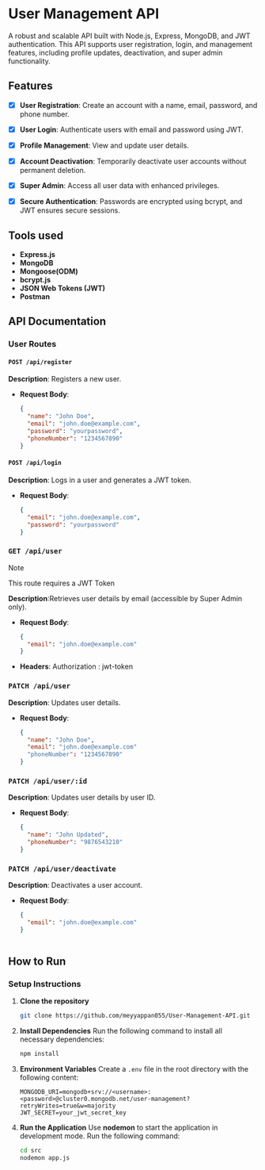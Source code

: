 # User Management API

A robust and scalable API built with Node.js, Express, MongoDB, and JWT authentication. This API supports user registration, login, and management features, including profile updates, deactivation, and super admin functionality.


 ## Features

- [x] **User Registration**: Create an account with a name, email, password, and phone number.
- [x] **User Login**: Authenticate users with email and password using JWT.
- [x] **Profile Management**: View and update user details.
- [x] **Account Deactivation**: Temporarily deactivate user accounts without permanent deletion.
- [x] **Super Admin**: Access all user data with enhanced privileges.
- [x] **Secure Authentication**: Passwords are encrypted using bcrypt, and JWT ensures secure sessions.


## Tools used

- **Express.js**
- **MongoDB**
- **Mongoose(ODM)**
- **bcrypt.js**
- **JSON Web Tokens (JWT)**
- **Postman**
   

## API Documentation
### **User Routes**

#### `POST /api/register`

**Description**: Registers a new user.

- **Request Body**:
  ```json
  {
    "name": "John Doe",
    "email": "john.doe@example.com",
    "password": "yourpassword",
    "phoneNumber": "1234567890"
  }

#### `POST /api/login`

**Description**: Logs in a user and generates a JWT token.

- **Request Body**:
  ```json
  {
    "email": "john.doe@example.com",
    "password": "yourpassword"
  }


### `GET /api/user`
> [!NOTE]  
> This route requires a JWT Token

**Description**:Retrieves user details by email (accessible by Super Admin only).

- **Request Body**:
  ```json
  {
    "email": "john.doe@example.com"
  }

- **Headers**:
  Authorization : jwt-token

### `PATCH /api/user`

**Description**: Updates user details.

- **Request Body**:
  ```json
  {
    "name": "John Doe",
    "email": "john.doe@example.com"
    "phoneNumber": "1234567890"
  }

 ### `PATCH /api/user/:id`

**Description**: Updates user details by user ID.

- **Request Body**:
  ```json
  {
    "name": "John Updated",
    "phoneNumber": "9876543210"
  }


 ### `PATCH /api/user/deactivate`

**Description**: Deactivates a user account.

- **Request Body**:
  ```json
  {
    "email": "john.doe@example.com"
  }



## How to Run

### Setup Instructions

1. **Clone the repository** 

    ```bash
    git clone https://github.com/meyyappan055/User-Management-API.git
    ```

1. **Install Dependencies**
   Run the following command to install all necessary dependencies:
   ```bash
   npm install

2. **Environment Variables**
   Create a `.env` file in the root directory with the following content:
   ```env
   MONGODB_URI=mongodb+srv://<username>:<password>@cluster0.mongodb.net/user-management?retryWrites=true&w=majority
   JWT_SECRET=your_jwt_secret_key

3. **Run the Application**
   Use **nodemon** to start the application in development mode.
   Run the following command:
   ```bash
   cd src
   nodemon app.js
